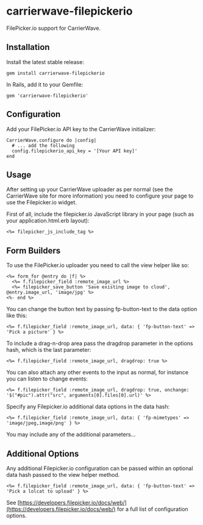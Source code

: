 carrierwave-filepickerio
========================

FilePicker.io support for CarrierWave.

Installation
------------

Install the latest stable release:

    gem install carrierwave-filepickerio

In Rails, add it to your Gemfile:

    gem 'carrierwave-filepickerio'

Configuration
-------------

Add your FilePicker.io API key to the CarrierWave initializer:

    CarrierWave.configure do |config|
      # ... add the following
      config.filepickerio_api_key = '[Your API key]'
    end

Usage
-----

After setting up your CarrierWave uploader as per normal (see the CarrierWave site for more information) you need to configure your page to use the Filepicker.io widget.

First of all, include the filepicker.io JavaScript library in your page (such as your application.html.erb layout):

```erb
<%= filepicker_js_include_tag %>
```

Form Builders
-------------

To use the FilePicker.io uploader you need to call the view helper like so:

```erb
<%= form_for @entry do |f| %>
  <%= f.filepicker_field :remote_image_url %>
  <%= filepicker_save_button 'Save existing image to cloud', @entry.image_url, 'image/jpg' %>
<%- end %>
```

You can change the button text by passing fp-button-text to the data option like this:

```erb
<%= f.filepicker_field :remote_image_url, data: { 'fp-button-text' => 'Pick a picture' } %>
```

To include a drag-n-drop area pass the dragdrop parameter in the options hash, which is the last parameter:

```erb
<%= f.filepicker_field :remote_image_url, dragdrop: true %>
```

You can also attach any other events to the input as normal, for instance you can listen to change events:

```erb
<%= f.filepicker_field :remote_image_url, dragdrop: true, onchange: '$("#pic").attr("src", arguments[0].files[0].url)' %>
```

Specify any Filepicker.io additional data options in the data hash:

```erb
<%= f.filepicker_field :remote_image_url, data: { 'fp-mimetypes' => 'image/jpeg,image/png' } %>
```

You may include any of the additional parameters...

Additional Options
------------------

Any additional Filepicker.io configuration can be passed within an optional data hash passed to the view helper method.

```erb
<%= f.filepicker_field :remote_image_url, data: { 'fp-button-text' => 'Pick a lolcat to upload' } %>
```

See [https://developers.filepicker.io/docs/web/](https://developers.filepicker.io/docs/web/) for a full list of configuration options.
